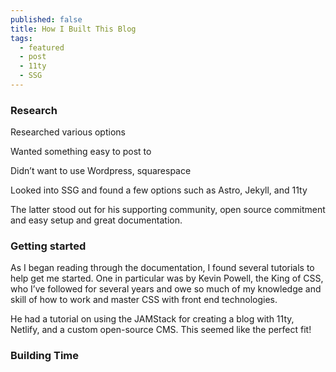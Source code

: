 ```yaml
---
published: false
title: How I Built This Blog
tags:
  - featured
  - post
  - 11ty
  - SSG
---
```

### Research

Researched various options

Wanted something easy to post to

Didn’t want to use Wordpress, squarespace

Looked into SSG and found a few options such as Astro, Jekyll, and 11ty

The latter stood out for his supporting community, open source commitment and easy setup and great documentation.

### Getting started

As I began reading through the documentation, I found several tutorials to help get me started. One in particular was by Kevin Powell, the King of CSS, who I’ve followed for several years and owe so much of my knowledge and skill of how to work and master CSS with front end technologies.

He had a tutorial on using the JAMStack for creating a blog with 11ty, Netlify, and a custom open-source CMS. This seemed like the perfect fit!

### Building Time